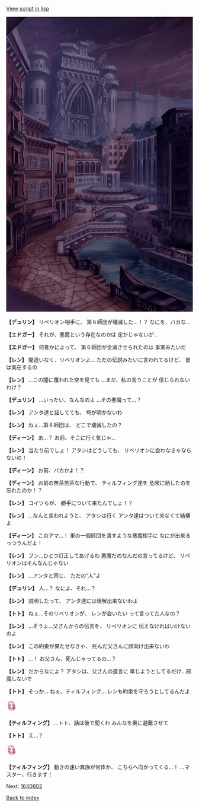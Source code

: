 [View script in lisp](../scripts/1640502.txt)

![006_town_TotalEclipse.png](../images/backgrounds/006_town_TotalEclipse.png)

**【デュリン】**
リベリオン相手に、
第６師団が壊滅した…！？
なにを、バカな…

**【エドガー】**
それが、悪魔という存在なのかは
定かじゃないが…

**【エドガー】**
何者かによって、
第６師団が全滅させられたのは
事実みたいだ

**【レン】**
間違いなく、リベリオンよ…
ただの伝説みたいに言われてるけど、
彼は実在するの

**【レン】**
…この闇に覆われた空を見ても
…まだ、私の言うことが
信じられないわけ？

**【デュリン】**
…いったい、なんなのよ
…その悪魔って…？

**【レン】**
アンタ達と話してても、
埒が明かないわ

**【レン】**
ねぇ…第６師団は、
どこで壊滅したの？

**【ディーン】**
あ…？
お前、そこに行く気じゃ…

**【レン】**
当たり前でしょ！
アタシはどうしても、
リベリオンに会わなきゃならないの！

**【ディーン】**
お前、バカかよ！？

**【ディーン】**
お前の無茶苦茶な行動で、
ティルフィング達を
危険に晒したのを忘れたのか！？

**【レン】**
コイツらが、
勝手について来たんでしょ！？

**【レン】**
…なんと言われようと、
アタシは行く
アンタ達はついて来なくて結構よ

**【ディーン】**
このアマ…！
軍の一個師団を潰すような悪魔相手に
なにが出来るっつうんだよ！

**【レン】**
フン…ひとつ訂正してあげるわ
悪魔だのなんだの言ってるけど、
リベリオンはそんなんじゃない

**【レン】**
…アンタと同じ、
ただの“人”よ

**【デュリン】**
人…？
なによ、それ…？

**【レン】**
説明したって、
アンタ達には理解出来ないわよ

**【トト】**
ねぇ…そのリベリオンが、
レンが会いたい
って言ってた人なの？

**【レン】**
…そうよ…父さんからの伝言を、
リベリオンに
伝えなければいけないのよ

**【レン】**
この約束が果たせなきゃ、
死んだ父さんに顔向け出来ないわ

**【トト】**
…！
お父さん、死んじゃってるの…？

**【レン】**
だからなによ？
アタシは、父さんの遺言に
準じようとしてるだけ…邪魔しないで

**【トト】**
そっか…
ねぇ、ティルフィング…
レンも約束を守ろうとしてるんだよ

<img src="../images/units/101411.png" alt="101411.png" height="34"/>

**【ティルフィング】**
…トト、話は後で聞くわ
みんなを奥に避難させて

**【トト】**
え…？

<img src="../images/units/101411.png" alt="101411.png" height="34"/>

**【ティルフィング】**
動きの速い異族が何体か、
こちらへ向かってくる…！
…マスター、行きます！

Next: [1640602](1640602.md)

[Back to index](index.md)
